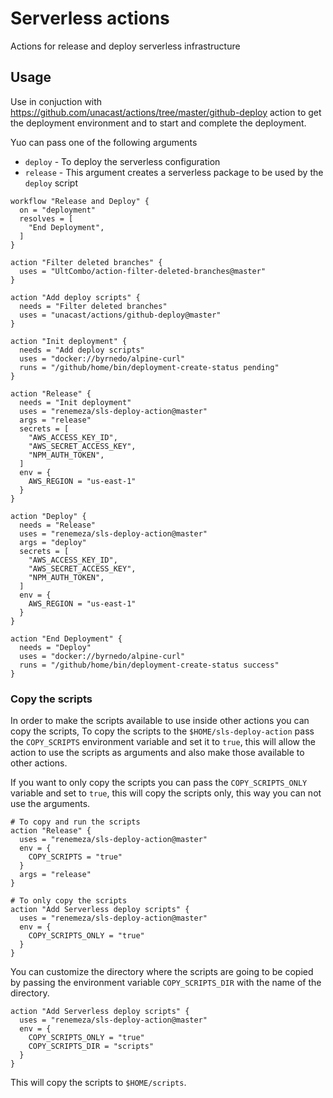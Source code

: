 # Serverless actions

Actions for release and deploy serverless infrastructure

## Usage

Use in conjuction with https://github.com/unacast/actions/tree/master/github-deploy action to get the deployment environment and to start and complete the deployment.

Yuo can pass one of the following arguments

- `deploy` - To deploy the serverless configuration
- `release` - This argument creates a serverless package to be used by the `deploy` script

```
workflow "Release and Deploy" {
  on = "deployment"
  resolves = [
    "End Deployment",
  ]
}

action "Filter deleted branches" {
  uses = "UltCombo/action-filter-deleted-branches@master"
}

action "Add deploy scripts" {
  needs = "Filter deleted branches"
  uses = "unacast/actions/github-deploy@master"
}

action "Init deployment" {
  needs = "Add deploy scripts"
  uses = "docker://byrnedo/alpine-curl"
  runs = "/github/home/bin/deployment-create-status pending"
}

action "Release" {
  needs = "Init deployment"
  uses = "renemeza/sls-deploy-action@master"
  args = "release"
  secrets = [
    "AWS_ACCESS_KEY_ID",
    "AWS_SECRET_ACCESS_KEY",
    "NPM_AUTH_TOKEN",
  ]
  env = {
    AWS_REGION = "us-east-1"
  }
}

action "Deploy" {
  needs = "Release"
  uses = "renemeza/sls-deploy-action@master"
  args = "deploy"
  secrets = [
    "AWS_ACCESS_KEY_ID",
    "AWS_SECRET_ACCESS_KEY",
    "NPM_AUTH_TOKEN",
  ]
  env = {
    AWS_REGION = "us-east-1"
  }
}

action "End Deployment" {
  needs = "Deploy"
  uses = "docker://byrnedo/alpine-curl"
  runs = "/github/home/bin/deployment-create-status success"
}
```

### Copy the scripts

In order to make the scripts available to use inside other actions you can copy the scripts, To copy the scripts to the `$HOME/sls-deploy-action` pass the `COPY_SCRIPTS` environment variable and set it to `true`, this will allow the action to use the scripts as arguments and also make those available to other actions.

If you want to only copy the scripts you can pass the `COPY_SCRIPTS_ONLY` variable and set to `true`, this will copy the scripts only, this way you can not use the arguments.

```
# To copy and run the scripts
action "Release" {
  uses = "renemeza/sls-deploy-action@master"
  env = {
    COPY_SCRIPTS = "true"
  }
  args = "release"
}

# To only copy the scripts
action "Add Serverless deploy scripts" {
  uses = "renemeza/sls-deploy-action@master"
  env = {
    COPY_SCRIPTS_ONLY = "true"
  }
}
```

You can customize the directory where the scripts are going to be copied by passing the environment variable `COPY_SCRIPTS_DIR` with the name of the directory.

```
action "Add Serverless deploy scripts" {
  uses = "renemeza/sls-deploy-action@master"
  env = {
    COPY_SCRIPTS_ONLY = "true"
    COPY_SCRIPTS_DIR = "scripts"
  }
}
```

This will copy the scripts to `$HOME/scripts`.
